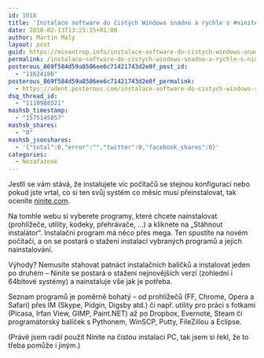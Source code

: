 ```yaml
---
id: 1018
title: 'Instalace software do čistých Windows snadno a rychle s #ninite'
date: 2010-02-13T13:23:15+01:00
author: Martin Malý
layout: post
guid: https://misantrop.info/instalace-software-do-cistych-windows-snadno-a-rychle-s-ninite/
permalink: /instalace-software-do-cistych-windows-snadno-a-rychle-s-ninite/
posterous_869f584d59a8506ee6c71421743d2e0f_post_id:
  - "11624186"
posterous_869f584d59a8506ee6c71421743d2e0f_permalink:
  - https://adent.posterous.com/instalace-software-do-cistych-windows-snadno
dsq_thread_id:
  - "1110988521"
mashsb_timestamp:
  - "1575145857"
mashsb_shares:
  - "0"
mashsb_jsonshares:
  - '{"total":0,"error":"","twitter":0,"facebook_shares":0}'
categories:
  - Nezařazené
---
```

Jestli se v&aacute;m st&aacute;v&aacute;, že instalujete v&iacute;c poč&iacute;tačů se stejnou konfigurac&iacute; nebo pokud jste vrtal, co si ten svůj syst&eacute;m co měs&iacute;c mus&iacute; přeinstalovat, tak ocen&iacute;te [ninite.com](https://www.ninite.com).

Na tomhle webu si vyberete programy, kter&eacute; chcete nainstalovat (prohl&iacute;žeče, utility, kodeky, přehr&aacute;vače, &#8230;) a kliknete na &#8222;St&aacute;hnout instal&aacute;tor&#8220;. Instalačn&iacute; program m&aacute; něco přes mega. Ten spust&iacute;te na nov&eacute;m poč&iacute;tači, a on se postar&aacute; o stažen&iacute; instalac&iacute; vybran&yacute;ch programů a jejich nainstalov&aacute;n&iacute;.

V&yacute;hody? Nemus&iacute;te stahovat patn&aacute;ct instalačn&iacute;ch bal&iacute;čků a instalovat jeden po druh&eacute;m &#8211; Ninite se postar&aacute; o stažen&iacute; nejnověj&scaron;&iacute;ch verz&iacute; (zohledn&iacute; i 64bitov&eacute; syst&eacute;my) a nainstaluje v&scaron;e jak je potřeba.

Seznam programů je poměrně bohat&yacute; &#8211; od prohl&iacute;žečů (FF, Chrome, Opera a Safari) přes IM (Skype, Pidgin, Digsby atd.) či např. utility pro pr&aacute;ci s fotkami (Picasa, Irfan View, GIMP, Paint.NET) až po Dropbox, Evernote, Steam či program&aacute;torsk&yacute; bal&iacute;ček s Pythonem, WinSCP, Putty, FileZillou a Eclipse.

(Pr&aacute;vě jsem radil použ&iacute;t Ninite na čistou instalaci PC, tak jsem si řekl, že to třeba pomůže i jin&yacute;m.)